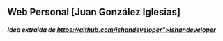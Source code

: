 
## Web Personal [Juan González Iglesias]

##### Idea extraida de https://github.com/ishandeveloper">ishandeveloper</a>

